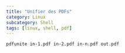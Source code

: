 ```yaml
---
title: "Unifier des PDFs"
category: Linux
subcategory: Shell
tags: [linux, shell, pdf]
---
```

```sh
pdfunite in-1.pdf in-2.pdf in-n.pdf out.pdf
```
